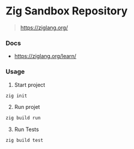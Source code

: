 # Zig Sandbox Repository

> https://ziglang.org/

### Docs

- https://ziglang.org/learn/

### Usage

1. Start project

```bash
zig init
```

2. Run projet
```bash
zig build run 
```

3. Run Tests
```bash
zig build test
```